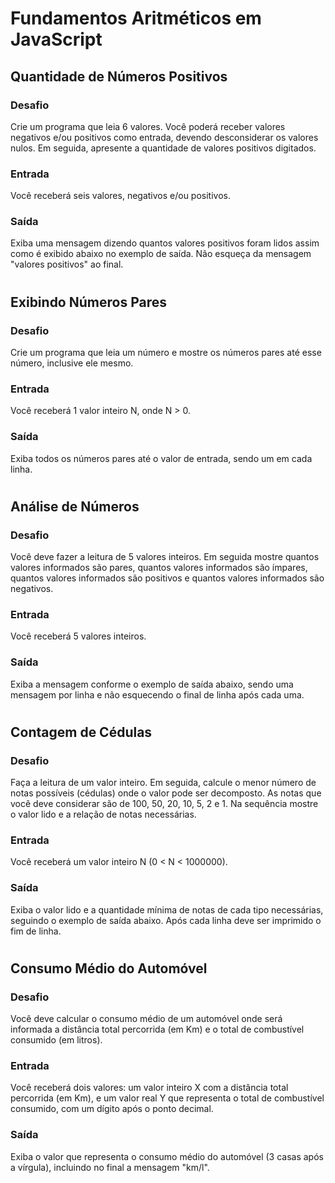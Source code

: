 # Fundamentos Aritméticos em JavaScript

## Quantidade de Números Positivos

### Desafio
Crie um programa que leia 6 valores. Você poderá receber valores negativos e/ou positivos como entrada, devendo desconsiderar os valores nulos. Em seguida, apresente a quantidade de valores positivos digitados.

### Entrada
Você receberá seis valores, negativos e/ou positivos.

### Saída
Exiba uma mensagem dizendo quantos valores positivos foram lidos assim como é exibido abaixo no exemplo de saída. Não esqueça da mensagem "valores positivos" ao final.

# 


## Exibindo Números Pares

### Desafio
Crie um programa que leia um número e mostre os números pares até esse número, inclusive ele mesmo.   

### Entrada
Você receberá 1 valor inteiro N, onde N > 0.

### Saída
Exiba todos os números pares até o valor de entrada, sendo um em cada linha.

# 


## Análise de Números

### Desafio
Você deve fazer a leitura de 5 valores inteiros. Em seguida mostre quantos valores informados são pares, quantos valores informados são ímpares, quantos valores informados são positivos e quantos valores informados são negativos.

### Entrada
Você receberá 5 valores inteiros.

### Saída
Exiba a mensagem conforme o exemplo de saída abaixo, sendo uma mensagem por linha e não esquecendo o final de linha após cada uma.

# 


## Contagem de Cédulas

### Desafio
Faça a leitura de um valor inteiro. Em seguida, calcule o menor número de notas possíveis (cédulas) onde o valor pode ser decomposto. As notas que você deve considerar são de 100, 50, 20, 10, 5, 2 e 1. Na sequência mostre o valor lido e a relação de notas necessárias.

### Entrada
Você receberá um valor inteiro N (0 < N < 1000000).

### Saída
Exiba o valor lido e a quantidade mínima de notas de cada tipo necessárias, seguindo o exemplo de saída abaixo. Após cada linha deve ser imprimido o fim de linha.

# 


## Consumo Médio do Automóvel

### Desafio
Você deve calcular o consumo médio de um automóvel onde será informada a distância total percorrida (em Km) e o total de combustível consumido (em litros).

### Entrada
Você receberá dois valores: um valor inteiro X com a distância total percorrida (em Km), e um valor real Y que representa o total de combustível consumido, com um dígito após o ponto decimal.

### Saída
Exiba o valor que representa o consumo médio do automóvel (3 casas após a vírgula), incluindo no final a mensagem "km/l".
